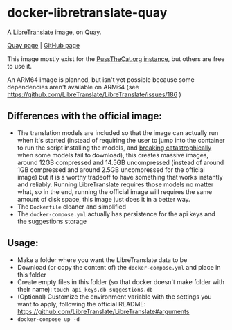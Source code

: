 # docker-libretranslate-quay

A [LibreTranslate](https://github.com/LibreTranslate/LibreTranslate) image, on Quay.

[Quay page](https://quay.io/repository/pussthecatorg/libretranslate) | [GitHub page](https://github.com/TheFrenchGhosty/docker-libretranslate-quay)

This image mostly exist for the [PussTheCat.org](https://pussthecat.org/) [instance](https://libretranslate.pussthecat.org/), but others are free to use it.

An ARM64 image is planned, but isn't yet possible because some dependencies aren't available on ARM64 (see https://github.com/LibreTranslate/LibreTranslate/issues/186 )

## Differences with the official image:

- The translation models are included so that the image can actually run when it's started (instead of requiring the user to jump into the container to run the script installing the models, and [breaking catastrophically](https://github.com/LibreTranslate/LibreTranslate/issues/185) when some models fail to download), this creates massive images, around 12GB compressed and 14.5GB uncompressed (instead of around 1GB compressed and around 2.5GB uncompressed for the official image) but it is a worthy tradeoff to have something that works instantly and reliably. Running LibreTranslate requires those models no matter what, so in the end, running the official image will requires the same amount of disk space, this image just does it in a better way.
- The `Dockerfile` cleaner and simplified
- The `docker-compose.yml` actually has persistence for the api keys and the suggestions storage

## Usage:

- Make a folder where you want the LibreTranslate data to be
- Download (or copy the content of) the `docker-compose.yml` and place in this folder
- Create empty files in this folder (so that docker doesn't make folder with their name): `touch api_keys.db suggestions.db`
- (Optional) Customize the environment variable with the settings you want to apply, following the official README: https://github.com/LibreTranslate/LibreTranslate#arguments
- `docker-compose up -d`
